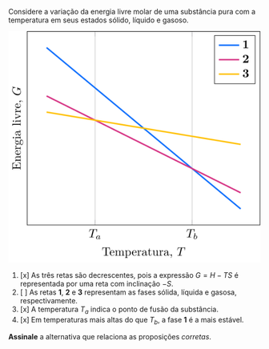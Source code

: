 Considere a variação da energia livre molar de uma substância pura com a temperatura em seus estados sólido, líquido e gasoso.

![Energia livre e estado físico.](2C04-1P.svg)

1. [x] As três retas são decrescentes, pois a expressão $G = H - TS$ é representada por uma reta com inclinação $-S$.
2. [ ] As retas **1**, **2** e **3** representam as fases sólida, líquida e gasosa, respectivamente.
3. [x] A temperatura $T_a$ indica o ponto de fusão da substância.
4. [x] Em temperaturas mais altas do que $T_b$, a fase **1** é a mais estável.

**Assinale** a alternativa que relaciona as proposições *corretas*.
